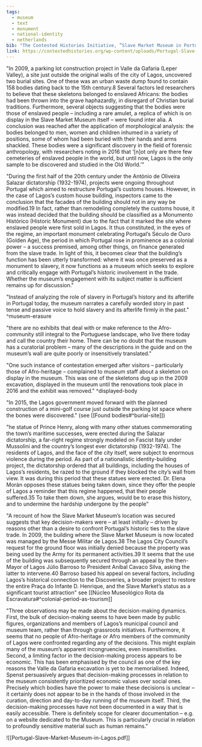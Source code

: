 ```yaml
---
tags:
  - museum
  - text
  - monument
  - national-identity
  - netherlands
bib: "The Contested Histories Initiative, ”Slave Market Museum in Portugal”, Contested HistoriesCase Study #130 (June 2022), retrieved from https://contestedhistories.org/wp-content/uploads/Portugal-Slave-Market-Museum-in-Lagos.pdf"
link: https://contestedhistories.org/wp-content/uploads/Portugal-Slave-Market-Museum-in-Lagos.pdf
---
```

"In 2009, a parking lot construction project in Valle da Gafaria (Leper Valley), a site just outside the original walls of the city of Lagos, uncovered two burial sites. One of these was an urban waste dump found to contain 158 bodies dating back to the 15th century.8 Several factors led researchers to believe that these skeletons belonged to enslaved Africans: the bodies had been thrown into the grave haphazardly, in disregard of Christian burial traditions. Furthermore, several objects suggesting that the bodies were those of enslaved people – including a rare amulet, a replica of which is on display in the Slave Market Museum itself – were found inter alia. A conclusion was reached after the application of morphological analysis: the bodies belonged to men, women and children inhumed in a variety of positions, some of whom had been buried with their hands and arms shackled. These bodies were a significant discovery in the field of forensic anthropology, with researchers noting in 2016 that ‘[n]ot only are there few cemeteries of enslaved people in the world, but until now, Lagos is the only sample to be discovered and studied in the Old World.’"

"During the first half of the 20th century under the António de Oliveira Salazar dictatorship (1932-1974), projects were ongoing throughout Portugal which aimed to restructure Portugal’s customs houses. However, in the case of Lagos’s custom house building, inspectors came to the conclusion that the facades of the building should not in any way be modified.19 In fact, rather than remodeling completely the customs house, it was instead decided that the building should be classified as a Monumento Histórico (Historic Monument) due to the fact that it marked the site where enslaved people were first sold in Lagos. It thus constituted, in the eyes of the regime, an important monument celebrating Portugal’s Século de Ouro (Golden Age), the period in which Portugal rose in prominence as a colonial power – a success premised, among other things, on finance generated from the slave trade. In light of this, it becomes clear that the building’s function has been utterly transformed: where it was once preserved as a monument to slavery, it now functions as a museum which seeks to explore and critically engage with Portugal’s historic involvement in the trade. Whether the museum’s engagement with its subject matter is sufficient remains up for discussion."

"Instead of analyzing the role of slavery in Portugal’s history and its afterlife in Portugal today, the museum narrates a carefully worded story in past tense and passive voice to hold slavery and its afterlife firmly in the past." ^museum-erasure

"there are no exhibits that deal with or make reference to the Afro-community still integral to the Portuguese landscape, who live there today and call the country their home. There can be no doubt that the museum has a curatorial problem – many of the descriptions in the guide and on the museum’s wall are quite poorly or insensitively translated."

"One such instance of contestation emerged after visitors – particularly those of Afro-heritage – complained to museum staff about a skeleton on display in the museum. This was one of the skeletons dug up in the 2009 excavation, displayed in the museum until the renovations took place in 2016 and the exhibit was removed." ^displayed-body

"In 2015, the Lagos government moved forward with the planned construction of a mini-golf course just outside the parking lot space where the bones were discovered." (see [[Found bodies#^burial-site]])

"he statue of Prince Henry, along with many other statues commemorating the town’s maritime successes, were erected during the Salazar dictatorship, a far-right regime strongly modeled on Fascist Italy under Mussolini and the country’s longest ever dictatorship (1932-1974). The residents of Lagos, and the face of the city itself, were subject to enormous violence during the period. As part of a nationalistic identity-building project, the dictatorship ordered that all buildings, including the houses of Lagos’s residents, be razed to the ground if they blocked the city’s wall from view. It was during this period that these statues were erected. Dr. Elena Morán opposes these statues being taken down, since they offer the people of Lagos a reminder that this regime happened, that their people suffered.35 To take them down, she argues, would be to erase this history, and to undermine the hardship undergone by the people"

"A recount of how the Slave Market Museum’s location was secured suggests that key decision-makers were – at least initially – driven by reasons other than a desire to confront Portugal’s historic ties to the slave trade. In 2009, the building where the Slave Market Museum is now located was managed by the Messe Militar de Lagos.38 The Lagos City Council’s request for the ground floor was initially denied because the property was being used by the Army for its permanent activities.39 It seems that the use of the building was subsequently secured through an appeal by the then-Mayor of Lagos Júlio Barroso to President Aníbal Cavaco Silva, asking the latter to intervene.40 Barroso based his appeal on several factors, including Lagos’s historical connection to the Discoveries, a broader project to restore the entire Praça do Infante D. Henrique, and the Slave Market’s status as a significant tourist attraction" see [[Núcleo Museológico Rota da Escravatura#^colonial-period-as-tourism]]


"Three observations may be made about the decision-making dynamics. First, the bulk of decision-making seems to have been made by public figures, organizations and members of Lagos’s municipal council and museum team, rather than through grassroots initiatives. Furthermore, it seems that no people of Afro-heritage or Afro members of the community of Lagos were confronted regarding any of the decisions. This might explain many of the museum’s apparent incongruencies, even insensitivities. Second, a limiting factor in the decision-making process appears to be economic. This has been emphasised by the council as one of the key reasons the Valle da Gafaria excavation is yet to be memorialised. Indeed, Spenst persuasively argues that decision-making processes in relation to the museum consistently prioritized economic values over social ones. Precisely which bodies have the power to make these decisions is unclear – it certainly does not appear to be in the hands of those involved in the curation, direction and day-to-day running of the museum itself. Third, the decision-making processes have not been documented in a way that is easily accessible. There is definitely scope for clearer documentation – e.g. on a website dedicated to the Museum. This is particularly crucial in relation to profoundly sensitive material such as human remains."


![[Portugal-Slave-Market-Museum-in-Lagos.pdf]]